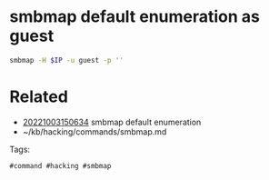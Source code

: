 # smbmap default enumeration as guest
```bash
smbmap -H $IP -u guest -p ''
```

# Related

- [20221003150634](/zet/20221003150634/README.md) smbmap default enumeration
- ~/kb/hacking/commands/smbmap.md

Tags:

    #command #hacking #smbmap 
